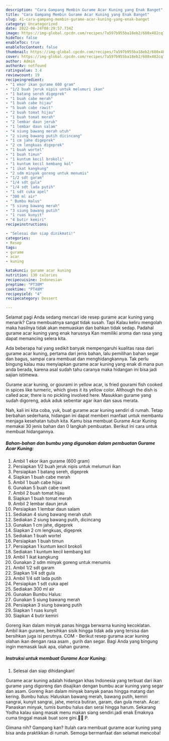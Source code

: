 ```yaml
---
description: "Cara Gampang Membin Gurame Acar Kuning yang Enak Banget"
title: "Cara Gampang Membin Gurame Acar Kuning yang Enak Banget"
slug: 41-cara-gampang-membin-gurame-acar-kuning-yang-enak-banget
category: Uncategorized
date: 2022-08-24T08:29:57.734Z
image: https://img-global.cpcdn.com/recipes/7a597b955ba18eb2/680x482cq70/gurame-acar-kuning-foto-resep-utama.jpg
hideToc: false
enableToc: true
enableTocContent: false
thumbnail: https://img-global.cpcdn.com/recipes/7a597b955ba18eb2/680x482cq70/gurame-acar-kuning-foto-resep-utama.jpg
cover: https://img-global.cpcdn.com/recipes/7a597b955ba18eb2/680x482cq70/gurame-acar-kuning-foto-resep-utama.jpg
author: Admin
authorAv: notfound
ratingvalue: 3.4
reviewcount: 19
recipeingredient:
- "1 ekor ikan gurame 600 gram"
- "1/2 buah jeruk nipis untuk melumuri ikan"
- "1 batang sereh digeprek"
- "1 buah cabe merah"
- "1 buah cabe hijau"
- "5 buah cabe rawit"
- "2 buah tomat hijau"
- "1 buah tomat merah"
- "2 lembar daun jeruk"
- "1 lembar daun salam"
- "4 siung bawang merah utuh"
- "2 siung bawang putih dicincang"
- "1 cm jahe digeprek"
- "2 cm lengkuas digeprek"
- "1 buah wortel"
- "1 buah timun"
- "1 kuntum kecil brokoli"
- "1 kuntum kecil kembang kol"
- "1 ikat kangkung"
- "2 sdm minyak goreng untuk menumis"
- "1/2 sdt garam"
- "1/4 sdt gula"
- "1/4 sdt lada putih"
- "1 sdt cuka apel"
- "300 ml air"
- " Bumbu Halus"
- "5 siung bawang merah"
- "3 siung bawang putih"
- "1 ruas kunyit"
- "4 butir kemiri"
recipeinstructions:

- "Selesai dan siap dinikmati!"
categories:
- Resep
tags:
- gurame
- acar
- kuning

katakunci: gurame acar kuning 
nutrition: 130 calories
recipecuisine: Indonesian
preptime: "PT30M"
cooktime: "PT48M"
recipeyield: "4"
recipecategory: Dessert

---
```



Selamat pagi Anda sedang mencari ide resep gurame acar kuning yang menarik? Cara membuatnya sangat tidak susah. Tapi Kalau keliru mengolah maka hasilnya tidak akan memuaskan dan bahkan tidak sedap. Padahal gurame acar kuning yang enak harusnya Kan memiliki aroma dan rasa yang dapat memancing selera kita.


Ada beberapa hal yang sedikit banyak mempengaruhi kualitas rasa dari gurame acar kuning, pertama dari jenis bahan, lalu pemilihan bahan segar dan bagus, sampai cara membuat dan menghidangkannya. Tak perlu bingung kalau mau menyiapkan gurame acar kuning yang enak di mana pun anda berada, karena asal sudah tahu caranya maka hidangan ini bisa jadi sajian istimewa.

Gurame acar kuning, or gourami in yellow acar, is fried gourami fish cooked in spices like turmeric, which gives it its yellow color. Although the dish is called acar, there is no pickling involved here. Masukkan gurame yang sudah digoreng, aduk aduk sebentar agar ikan dan saus merata.


Nah, kali ini kita coba, yuk, buat gurame acar kuning sendiri di rumah. Tetap berbahan sederhana, hidangan ini dapat memberi manfaat untuk membantu menjaga kesehatan tubuh kita. Kamu bisa membuat Gurame Acar Kuning memakai 30 jenis bahan dan 0 langkah pembuatan. Berikut ini cara untuk membuat hidangannya.

<!--inarticleads1-->

##### Bahan-bahan dan bumbu yang digunakan dalam pembuatan Gurame Acar Kuning:

1. Ambil 1 ekor ikan gurame (600 gram)
1. Persiapkan 1/2 buah jeruk nipis untuk melumuri ikan
1. Persiapkan 1 batang sereh, digeprek
1. Siapkan 1 buah cabe merah
1. Ambil 1 buah cabe hijau
1. Gunakan 5 buah cabe rawit
1. Ambil 2 buah tomat hijau
1. Siapkan 1 buah tomat merah
1. Ambil 2 lembar daun jeruk
1. Persiapkan 1 lembar daun salam
1. Sediakan 4 siung bawang merah utuh
1. Sediakan 2 siung bawang putih, dicincang
1. Gunakan 1 cm jahe, digeprek
1. Siapkan 2 cm lengkuas, digeprek
1. Sediakan 1 buah wortel
1. Persiapkan 1 buah timun
1. Persiapkan 1 kuntum kecil brokoli
1. Sediakan 1 kuntum kecil kembang kol
1. Ambil 1 ikat kangkung
1. Gunakan 2 sdm minyak goreng untuk menumis
1. Ambil 1/2 sdt garam
1. Siapkan 1/4 sdt gula
1. Ambil 1/4 sdt lada putih
1. Persiapkan 1 sdt cuka apel
1. Sediakan 300 ml air
1. Gunakan  Bumbu Halus:
1. Gunakan 5 siung bawang merah
1. Persiapkan 3 siung bawang putih
1. Siapkan 1 ruas kunyit
1. Siapkan 4 butir kemiri


Goreng ikan dalam minyak panas hingga berwarna kuning kecoklatan. Ambil ikan gurame, bersihkan sisik hingga tidak ada yang tersisa dan bersihkan juga isi perutnya. COM - Berikut resep gurama acar kuning olahan ikan dengan rasa asam , gurih dan segar. Bagi Anda yang bingung ingin memasak lauk apa, olahan gurame. 

<!--inarticleads2-->

##### Instruksi untuk membuat Gurame Acar Kuning:


1. Selesai dan siap dihidangkan!

Gurame acar kuning adalah hidangan khas Indonesia yang terbuat dari ikan gurame yang digoreng dan disajikan dengan bumbu acar kuning yang segar dan asam. Goreng ikan dalam minyak banyak panas hingga matang dan kering. Bumbu halus: Haluskan bawang merah, bawang putih, kemiri sangrai, kunyit sangrai, jahe, merica butiran, garam, dan gula merah. Acar: Panaskan minyak, tumis bumbu halus dan serai hingga harum. Sekarang Yodha kalau siang masak menu makan siang sendiri.jadi enak Emaknya cuma tinggal masak buat sore gini.🤣🤣 P. 

Gimana nih? Gampang kan? Itulah cara membuat gurame acar kuning yang bisa anda praktikkan di rumah. Semoga bermanfaat dan selamat mencoba!
